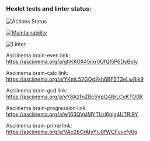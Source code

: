 ### Hexlet tests and linter status:
![Actions Status](https://github.com/vvvhatislove/frontend-project-lvl1/workflows/hexlet-check/badge.svg)

[![Maintainability](https://api.codeclimate.com/v1/badges/1f6e3b1985ef9c74049e/maintainability)](https://codeclimate.com/github/vvvhatislove/frontend-project-lvl1/maintainability)

![Linter](https://github.com/vvvhatislove/frontend-project-lvl1/workflows/Linter/badge.svg)

Asciinema brain-even link: https://asciinema.org/a/ghKKOX45rxr0QfQI5P6DyBpIy

Asciinema brain-calc link: https://asciinema.org/a/YKmL52GOg2kh6BF5T3eLwRik9

Asciinema brain-gcd link: https://asciinema.org/a/yY8A2fnZBc5VpQ4RrLCyKTO0R

Asciinema brain-progression link: https://asciinema.org/a/w163QVsiMYTUrl6gig4UTRI9Y

Asciinema brain-prime link: https://asciinema.org/a/VAo2bOrAIyYIJ8fWQFvvefy0q
